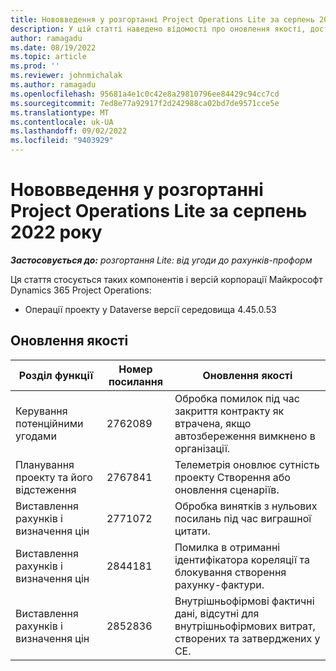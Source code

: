 ```yaml
---
title: Нововведення у розгортанні Project Operations Lite за серпень 2022 року
description: У цій статті наведено відомості про оновлення якості, доступні в серпневому випуску розгортання Microsoft Dynamics 365 Project Operations lite за серпень 2022 року.
author: ramagadu
ms.date: 08/19/2022
ms.topic: article
ms.prod: ''
ms.reviewer: johnmichalak
ms.author: ramagadu
ms.openlocfilehash: 95681a4e1c0c42e8a29810796ee84429c94cc7cd
ms.sourcegitcommit: 7ed8e77a92917f2d242988ca02bd7de9571cce5e
ms.translationtype: MT
ms.contentlocale: uk-UA
ms.lasthandoff: 09/02/2022
ms.locfileid: "9403929"
---
```

# <a name="whats-new-august-2022---project-operations-lite-deployment"></a>Нововведення у розгортанні Project Operations Lite за серпень 2022 року

_**Застосовується до:** розгортання Lite: від угоди до рахунків-проформ_

Ця стаття стосується таких компонентів і версій корпорації Майкрософт Dynamics 365 Project Operations:

- Операції проекту у Dataverse версії середовища 4.45.0.53

## <a name="quality-updates"></a>Оновлення якості

| Розділ функції | Номер посилання | Оновлення якості |
| --- | --- | --- |
| Керування потенційними угодами | 2762089 | Обробка помилок під час закриття контракту як втрачена, якщо автозбереження вимкнено в організації.|
|Планування проекту та його відстеження | 2767841 | Телеметрія оновлює сутність проекту Створення або оновлення сценаріїв.|
|Виставлення рахунків і визначення цін | 2771072 | Обробка винятків з нульових посилань під час виграшної цитати.|
|Виставлення рахунків і визначення цін | 2844181 |Помилка в отриманні ідентифікатора кореляції та блокування створення рахунку-фактури.|
|Виставлення рахунків і визначення цін | 2852836 | Внутрішньофірмові фактичні дані, відсутні для внутрішньофірмових витрат, створених та затверджених у СЕ.|

